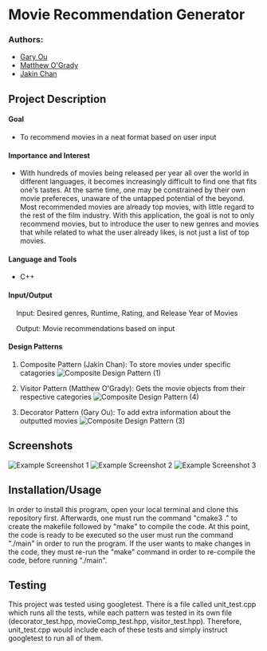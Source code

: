 # Movie Recommendation Generator
 
### Authors:
 * [Gary Ou](https://github.com/GaryOu101)
 * [Matthew O'Grady](https://github.com/mattrogrady)
 * [Jakin Chan](https://github.com/JakinChan200)

## Project Description
#### Goal

* To recommend movies in a neat format based on user input

#### Importance and Interest

* With hundreds of movies being released per year all over the world in different languages, it becomes increasingly difficult to find one that fits one's tastes. At the same time, one may be constrained by their own movie prefereces, unaware of the untapped potential of the beyond. Most recommended movies are already top movies, with little regard to the rest of the film industry. With this application, the goal is not to only recommend movies, but to introduce the user to new genres and movies that while related to what the user already likes, is not just a list of top movies.

#### Language and Tools

 * C++

#### Input/Output

&nbsp;&nbsp;&nbsp;&nbsp;Input: Desired genres, Runtime, Rating, and Release Year of Movies

&nbsp;&nbsp;&nbsp;&nbsp;Output: Movie recommendations based on input

#### Design Patterns
1. Composite Pattern (Jakin Chan): To store movies under specific catagories
   ![Composite Design Pattern (1)](https://user-images.githubusercontent.com/42459094/101896527-00b8ae80-3b5e-11eb-9e77-b376b93eec86.jpg)

2. Visitor Pattern (Matthew O'Grady): Gets the movie objects from their respective categories
   ![Composite Design Pattern (4)](https://user-images.githubusercontent.com/42459094/101943632-4a29ed80-3ba0-11eb-9a3b-dec3e42bec1e.jpg)
   
3. Decorator Pattern (Gary Ou): To add extra information about the outputted movies
   ![Composite Design Pattern (3)](https://user-images.githubusercontent.com/42459094/101896629-1ded7d00-3b5e-11eb-8f08-bcb1d85616a3.jpg)

 ## Screenshots
 ![Example Screenshot 1](https://user-images.githubusercontent.com/42446873/101939024-3929ae00-3b99-11eb-9a84-88ffbf1c873b.png)
 ![Example Screenshot 2](https://user-images.githubusercontent.com/42446873/101939078-52caf580-3b99-11eb-911f-54dfc795c4fb.png)
 ![Example Screenshot 3](https://user-images.githubusercontent.com/42446873/101939092-5a8a9a00-3b99-11eb-8876-666cecbb0dd2.png)
 ## Installation/Usage
 In order to install this program, open your local terminal and clone this repository first. Afterwards, one must run the command "cmake3 ." to create the makefile followed by "make" to compile the code. At this point, the code is ready to be executed so the user must run the command "./main" in order to run the program. If the user wants to make changes in the code, they must re-run the "make" command in order to re-compile the code, before running "./main". 
 ## Testing
This project was tested using googletest. There is a file called unit_test.cpp which runs all the tests, while each pattern was tested in its own file (decorator_test.hpp, movieComp_test.hpp, visitor_test.hpp). Therefore, unit_test.cpp would include each of these tests and simply instruct googletest to run all of them.
 
